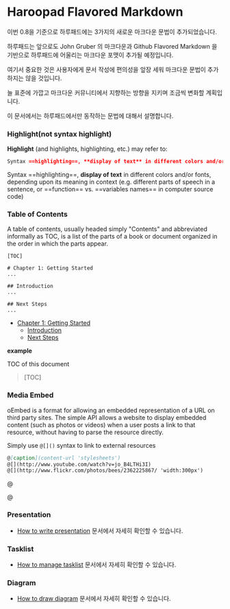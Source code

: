 # Haroopad Flavored Markdown

이번 0.8을 기준으로 하루패드에는 3가지의 새로운 마크다운 문법이 추가되었습니다.

하루패드는 앞으로도 John Gruber 의 마크다운과 Github Flavored Markdown 을 기반으로 하루패드에 어울리는 마크다운 포맷이 추가될 예정입니다.

여기서 중요한 것은 사용자에게 문서 작성에 편의성을 앞장 세워 마크다운 문법이 추가하지는 않을 것입니다.

늘 표준에 가깝고 마크다운 커뮤니티에서 지향하는 방향을 지키며 조금씩 변화할 계획입니다.

이 문서에서는 하루패드에서만 동작하는 문법에 대해서 설명합니다.

### Highlight(not syntax highlight)

**Highlight** (and highlights, highlighting, etc.) may refer to:

```markdown
Syntax ==highlighting==, **display of text** in different colors and/or fonts, depending upon its meaning in context (e.g. different parts of speech in a sentence, or ==function==  vs. ==variables names== in computer source code)
```

Syntax ==highlighting==, **display of text** in different colors and/or fonts, depending upon its meaning in context (e.g. different parts of speech in a sentence, or ==function== vs. ==variables names== in computer source code)

### Table of Contents

A table of contents, usually headed simply "Contents" and abbreviated informally as TOC, is a list of the parts of a book or document organized in the order in which the parts appear.

```
[TOC]

# Chapter 1: Getting Started
...

## Introduction
...

## Next Steps
...
```

* [Chapter 1: Getting Started]()
	- [Introduction]()
	- [Next Steps]()

**example**

TOC of this document

> [TOC]

### Media Embed

oEmbed is a format for allowing an embedded representation of a URL on third party sites. The simple API allows a website to display embedded content (such as photos or videos) when a user posts a link to that resource, without having to parse the resource directly.

Simply use `@[]()` syntax to link to external resources

```markdown
@[caption](content-url 'stylesheets')
@[](http://www.youtube.com/watch?v=jo_B4LTHi3I)
@[](http://www.flickr.com/photos/bees/2362225867/ 'width:300px')
```

@[](http://www.youtube.com/watch?v=jo_B4LTHi3I)

@[](http://www.flickr.com/photos/bees/2362225867/ 'width:300px')

### Presentation

* [How to write presentation](/page.html?f=how-to-write-presentation) 문서에서 자세히 확인할 수 있습니다.

### Tasklist

* [How to manage tasklist](/page.html?f=how-to-manage-tasklist) 문서에서 자세히 확인할 수 있습니다.

### Diagram

* [How to draw diagram](/page.html?f=how-to-draw-diagram) 문서에서 자세히 확인할 수 있습니다.